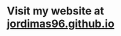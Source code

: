 <!-- ### <h1>Visit my website at [jordimas96.github.io](https://jordimas96.github.io/)</h1> -->

# <h1>Visit my website at [jordimas96.github.io](https://jordimas96.github.io/)</h1>



<!--
**jordimas96/jordimas96** is a ✨ _special_ ✨ repository because its `README.md` (this file) appears on your GitHub profile.

Here are some ideas to get you started:

- 🔭 I’m currently working on ...
- 🌱 I’m currently learning ...
- 👯 I’m looking to collaborate on ...
- 🤔 I’m looking for help with ...
- 💬 Ask me about ...
- 📫 How to reach me: ...
- ⚡ Fun fact: ...
-->
